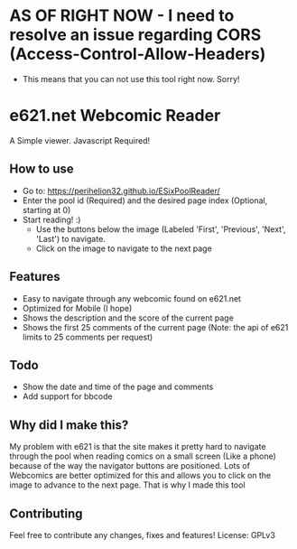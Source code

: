 # AS OF RIGHT NOW - I need to resolve an issue regarding CORS (Access-Control-Allow-Headers)
- This means that you can not use this tool right now.
Sorry!

# e621.net Webcomic Reader

A Simple viewer. Javascript Required!

## How to use

- Go to: https://perihelion32.github.io/ESixPoolReader/
- Enter the pool id (Required) and the desired page index (Optional, starting at 0)
- Start reading! :)
  - Use the buttons below the image (Labeled 'First', 'Previous', 'Next', 'Last') to navigate.
  - Click on the image to navigate to the next page

## Features

- Easy to navigate through any webcomic found on e621.net
- Optimized for Mobile (I hope)
- Shows the description and the score of the current page
- Shows the first 25 comments of the current page (Note: the api of e621 limits to 25 comments per request)

## Todo

- Show the date and time of the page and comments
- Add support for bbcode

## Why did I make this?

My problem with e621 is that the site makes it pretty hard to navigate through the pool when reading comics on a small screen (Like a phone) because of the way the navigator buttons are positioned. 
Lots of Webcomics are better optimized for this and allows you to click on the image to advance to the next page.
That is why I made this tool

## Contributing

Feel free to contribute any changes, fixes and features!
License: GPLv3
